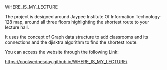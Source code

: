 ﻿WHERE_IS_MY_LECTURE

The project is designed around Jaypee Institute Of Information Technology-128 map, around all three floors highlighting the shortest route to your lecture hall.

It uses the concept of Graph data structure to add classrooms and its connections and the djisktra algorithm to find the shortest route.

You can access the website through the following Link:

https://coolwednesday.github.io/WHERE_IS_MY_LECTURE/

